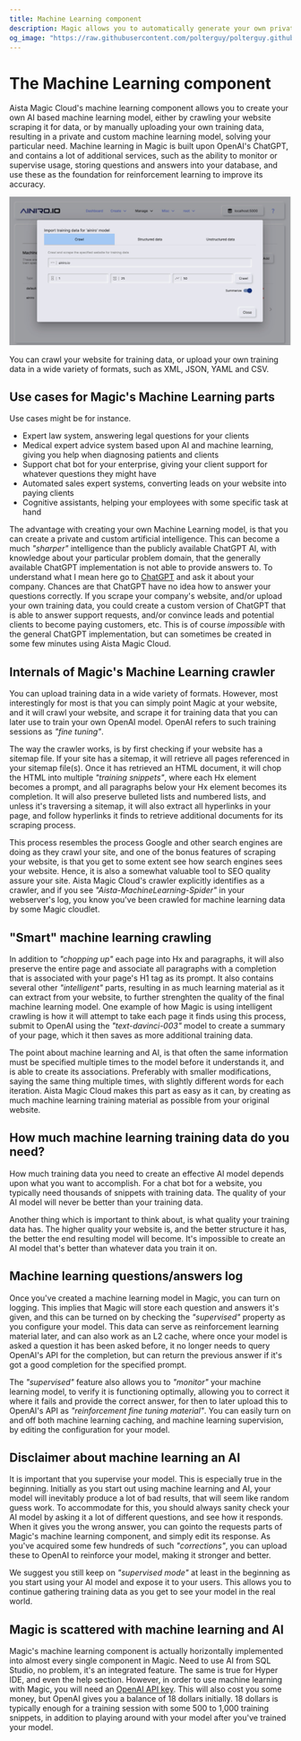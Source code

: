 ```yaml
---
title: Machine Learning component
description: Magic allows you to automatically generate your own private AI based Machine Learning model based upon OpenAI and ChatGPT
og_image: "https://raw.githubusercontent.com/polterguy/polterguy.github.io/master/images/machine-learning.jpg"
---
```


# The Machine Learning component

Aista Magic Cloud's machine learning component allows you to create your own AI based machine learning model, either by
crawling your website scraping it for data, or by manually uploading your own training data, resulting in a private
and custom machine learning model, solving your particular need. Machine learning in Magic is built upon OpenAI's
ChatGPT, and contains a lot of additional services, such as the ability to monitor or supervise usage, storing
questions and answers into your database, and use these as the foundation for reinforcement learning to improve
its accuracy.

![Magic's Machine Learning parts](https://raw.githubusercontent.com/polterguy/polterguy.github.io/master/images/machine-learning.jpg)

You can crawl your website for training data, or upload your own training data in a wide variety of formats,
such as XML, JSON, YAML and CSV.

## Use cases for Magic's Machine Learning parts

Use cases might be for instance.

* Expert law system, answering legal questions for your clients
* Medical expert advice system based upon AI and machine learning, giving you help when diagnosing patients and clients
* Support chat bot for your enterprise, giving your client support for whatever questions they might have
* Automated sales expert systems, converting leads on your website into paying clients
* Cognitive assistants, helping your employees with some specific task at hand

The advantage with creating your own Machine Learning model, is that you can create a private and custom artificial
intelligence. This can become a much _"sharper"_ intelligence than the publicly available ChatGPT AI, with
knowledge about your particular problem domain, that the generally available ChatGPT implementation is not
able to provide answers to. To understand what I mean here go to [ChatGPT](https://chat.openai.com) and ask it about your
company. Chances are that ChatGPT have no idea how to answer your questions correctly. If you scrape your
company's website, and/or upload your own training data, you could create a custom version of ChatGPT that
is able to answer support requests, and/or convince leads and potential clients to become
paying customers, etc. This is of course _impossible_ with the general ChatGPT implementation, but
can sometimes be created in some few minutes using Aista Magic Cloud.

## Internals of Magic's Machine Learning crawler

You can upload training data in a wide variety of formats. However, most interestingly for most is that
you can simply point Magic at your website, and it will crawl your website, and scrape it for training data
that you can later use to train your own OpenAI model. OpenAI refers to such training sessions as _"fine tuning"_.

The way the crawler works, is by first checking if your website has a sitemap file. If your site has a sitemap,
it will retrieve all pages referenced in your sitemap file(s). Once it has retrieved an HTML document, it
will chop the HTML into multiple _"training snippets"_, where each Hx element becomes a prompt, and all
paragraphs below your Hx element becomes its completion. It will also preserve bulleted lists and
numbered lists, and unless it's traversing a sitemap, it will also extract all hyperlinks in your page,
and follow hyperlinks it finds to retrieve additional documents for its scraping process.

This process resembles the process Google and other search engines are doing as they crawl your site,
and one of the bonus features of scraping your website, is that you get to some extent see how
search engines sees your website. Hence, it is also a somewhat valuable tool to SEO quality assure your
site. Aista Magic Cloud's crawler explicitly identifies as a crawler, and if you see
_"Aista-MachineLearning-Spider"_ in your webserver's log, you know you've been crawled for
machine learning data by some Magic cloudlet.

## "Smart" machine learning crawling

In addition to _"chopping up"_ each page into Hx and paragraphs, it will also preserve the entire
page and associate all paragraphs with a completion that is associated with your page's H1 tag as
its prompt. It also contains several other _"intelligent"_ parts, resulting in as much learning
material as it can extract from your website, to further strenghten the quality of the final
machine learning model. One example of how Magic is using intelligent crawling is how it will
attempt to take each page it finds using this process, submit to OpenAI using the _"text-davinci-003"_
model to create a summary of your page, which it then saves as more additional training data.

The point about machine learning and AI, is that often the same information must be specified
multiple times to the model before it understands it, and is able to create its associations.
Preferably with smaller modifications, saying the same thing multiple times, with slightly
different words for each iteration. Aista Magic Cloud makes this part as easy as it can,
by creating as much machine learning training material as possible from your original website.

## How much machine learning training data do you need?

How much training data you need to create an effective AI model depends upon what you want
to accomplish. For a chat bot for a website, you typically need thousands of snippets
with training data. The quality of your AI model will never be better than your training data.

Another thing which is important to think about, is what quality your training data has.
The higher quality your website is, and the better structure it has, the better the
end resulting model will become. It's impossible to create an AI model that's better
than whatever data you train it on.

## Machine learning questions/answers log

Once you've created a machine learning model in Magic, you can turn on logging. This implies that
Magic will store each question and answers it's given, and this can be turned on by checking
the _"supervised"_ property as you configure your model. This data can serve as reinforcement
learning material later, and can also work as an L2 cache, where once your model is asked
a question it has been asked before, it no longer needs to query OpenAI's API for the completion,
but can return the previous answer if it's got a good completion for the specified prompt.

The _"supervised"_ feature also allows you to _"monitor"_ your machine learning model, to verify
it is functioning optimally, allowing you to correct it where it fails and provide the correct answer,
for then to later upload this to OpenAI's API as _"reinforcement fine tuning material"_.
You can easily turn on and off both machine learning caching, and machine learning
supervision, by editing the configuration for your model.

## Disclaimer about machine learning an AI

It is important that you supervise your model. This is especially true in the beginning.
Initially as you start out using machine learning and AI, your model will inevitably
produce a lot of bad results, that will seem like random guess work. To accommodate for this,
you should always sanity check your AI model by asking it a lot of different questions,
and see how it responds. When it gives you the wrong answer, you can gointo the requests
parts of Magic's machine learning component, and simply edit its response. As you've acquired
some few hundreds of such _"corrections"_, you can upload these to OpenAI to reinforce
your model, making it stronger and better.

We suggest you still keep on _"supervised mode"_ at least in the beginning as you start
using your AI model and expose it to your users. This allows you to continue gathering
training data as you get to see your model in the real world.

## Magic is scattered with machine learning and AI

Magic's machine learning component is actually horizontally implemented into almost
every single component in Magic. Need to use AI from SQL Studio, no problem, it's
an integrated feature. The same is true for Hyper IDE, and even the help section.
However, in order to use machine learning with Magic, you will need
an [OpenAI API key](https://beta.openai.com/account/api-keys). This will also cost
you some money, but OpenAI gives you a balance of 18 dollars initially. 18 dollars
is typically enough for a training session with some 500 to 1,000 training snippets,
in addition to playing around with your model after you've trained your model.
